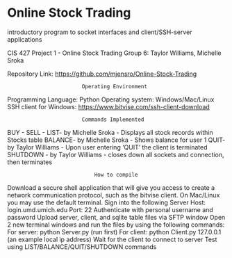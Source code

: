 # Online Stock Trading
 introductory program to socket interfaces and client/SSH-server applications

CIS 427
Project 1 - Online Stock Trading
Group 6: Taylor Williams, Michelle Sroka

Repository Link: https://github.com/mjensro/Online-Stock-Trading

                            Operating Environment
Programming Language: Python
Operating system: Windows/Mac/Linux
SSH client for Windows: https://www.bitvise.com/ssh-client-download

                            Commands Implemented
BUY -
SELL -
LIST- by Michelle Sroka - Displays all stock records within Stocks table
BALANCE- by Michelle Sroka - Shows balance for user 1
QUIT- by Taylor Williams - Upon user entering ‘QUIT’ the client is terminated
SHUTDOWN - by Taylor Williams - closes down all sockets and connection, then terminates

                                How to compile
Download a secure shell application that will give you access to create a network communication protocol, such as the bitvise client. On Mac/Linux you may use the default terminal.
Sign into the following
Server Host: login.umd.umich.edu
Port: 22
Authenticate with personal username and password
Upload server, client, and sqlite table files via SFTP window
Open 2 new terminal windows and run the files by using the following commands:
For server: python Server.py (run first)
For client: python Client.py 127.0.0.1 (an example local ip address)
Wait for the client to connect to server
Test using LIST/BALANCE/QUIT/SHUTDOWN commands

